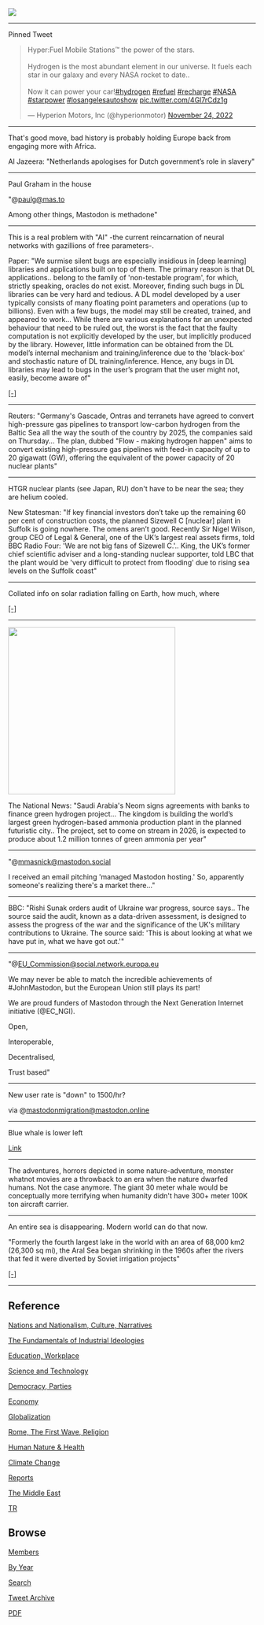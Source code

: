 <img src="https://drive.google.com/uc?export=view&id=1B2wf9R7AMH1d7Vw6e2mucLbIQ5NSjir7"/>

---

Pinned Tweet

<blockquote class="twitter-tweet"><p lang="en" dir="ltr">Hyper:Fuel Mobile Stations™ the power of the stars.<br><br>Hydrogen is the most abundant element in our universe. It fuels each star in our galaxy and every NASA rocket to date.. <br><br>Now it can power your car!<a href="https://twitter.com/hashtag/hydrogen?src=hash&amp;ref_src=twsrc%5Etfw">#hydrogen</a> <a href="https://twitter.com/hashtag/refuel?src=hash&amp;ref_src=twsrc%5Etfw">#refuel</a> <a href="https://twitter.com/hashtag/recharge?src=hash&amp;ref_src=twsrc%5Etfw">#recharge</a> <a href="https://twitter.com/hashtag/NASA?src=hash&amp;ref_src=twsrc%5Etfw">#NASA</a> <a href="https://twitter.com/hashtag/starpower?src=hash&amp;ref_src=twsrc%5Etfw">#starpower</a> <a href="https://twitter.com/hashtag/losangelesautoshow?src=hash&amp;ref_src=twsrc%5Etfw">#losangelesautoshow</a> <a href="https://t.co/4Gl7rCdz1g">pic.twitter.com/4Gl7rCdz1g</a></p>&mdash; Hyperion Motors, Inc (@hyperionmotor) <a href="https://twitter.com/hyperionmotor/status/1595587623783141376?ref_src=twsrc%5Etfw">November 24, 2022</a></blockquote> <script async src="https://platform.twitter.com/widgets.js" charset="utf-8"></script>

---

That's good move, bad history is probably holding Europe back from
engaging more with Africa.

Al Jazeera: "Netherlands apologises for Dutch government’s role in
slavery"

---

Paul Graham in the house

"@paulg@mas.to

Among other things, Mastodon is methadone"

---

This is a real problem with "AI" -the current reincarnation of neural
networks with gazillions of free parameters-.

Paper: "We surmise silent bugs are especially insidious in [deep
learning] libraries and applications built on top of them. The primary
reason is that DL applications.. belong to the family of 'non-testable
program', for which, strictly speaking, oracles do not
exist. Moreover, finding such bugs in DL libraries can be very hard
and tedious. A DL model developed by a user typically consists of many
floating point parameters and operations (up to billions). Even with a
few bugs, the model may still be created, trained, and appeared to
work...  While there are various explanations for an unexpected
behaviour that need to be ruled out, the worst is the fact that the
faulty computation is not explicitly developed by the user, but
implicitly produced by the library. However, little information can be
obtained from the DL model’s internal mechanism and training/inference
due to the 'black-box' and stochastic nature of DL
training/inference. Hence, any bugs in DL libraries may lead to bugs
in the user’s program that the user might not, easily, become aware
of"

[[-]](https://arxiv.org/pdf/2112.13314.pdf)

---

Reuters: "Germany's Gascade, Ontras and terranets have agreed to
convert high-pressure gas pipelines to transport low-carbon hydrogen
from the Baltic Sea all the way the south of the country by 2025, the
companies said on Thursday... The plan, dubbed "Flow - making hydrogen
happen" aims to convert existing high-pressure gas pipelines with
feed-in capacity of up to 20 gigawatt (GW), offering the equivalent of
the power capacity of 20 nuclear plants"

---

HTGR nuclear plants (see Japan, RU) don't have to be near the sea;
they are helium cooled. 

New Statesman: "If key financial investors don’t take up the remaining
60 per cent of construction costs, the planned Sizewell C [nuclear]
plant in Suffolk is going nowhere. The omens aren’t good. Recently Sir
Nigel Wilson, group CEO of Legal & General, one of the UK’s largest
real assets firms, told BBC Radio Four: 'We are not big fans of
Sizewell C.'.. King, the UK’s former chief scientific adviser and a
long-standing nuclear supporter, told LBC that the plant would be
'very difficult to protect from flooding' due to rising sea levels on
the Suffolk coast"

---

Collated info on solar radiation falling on Earth, how much, where

[[-]](2018/12/sunshine-map.html)

---

<img width="340" src="https://pbs.twimg.com/media/FkVJUrOXEAE-WQi?format=jpg&name=small"/>

The National News: "Saudi Arabia's Neom signs agreements with banks to
finance green hydrogen project... The kingdom is building the world’s
largest green hydrogen-based ammonia production plant in the planned
futuristic city.. The project, set to come on stream in 2026, is
expected to produce about 1.2 million tonnes of green ammonia per
year"

---

"@mmasnick@mastodon.social

I received an email pitching 'managed Mastodon hosting.' So,
apparently someone's realizing there's a market there..."

---

BBC: "Rishi Sunak orders audit of Ukraine war progress, source
says.. The source said the audit, known as a data-driven assessment,
is designed to assess the progress of the war and the significance of
the UK's military contributions to Ukraine. The source said: 'This is
about looking at what we have put in, what we have got out.'"

---

"@EU_Commission@social.network.europa.eu

We may never be able to match the incredible achievements of
\#JohnMastodon, but the European Union still plays its part!

We are proud funders of Mastodon through the Next Generation Internet
initiative (@EC_NGI).

Open,

Interoperable,

Decentralised,

Trust based"

---

New user rate is "down" to 1500/hr? 

via @mastodonmigration@mastodon.online

---

Blue whale is lower left

[Link](https://pbs.twimg.com/media/FkKdhKOXkAEPw_1?format=jpg&name=small)

---

The adventures, horrors depicted in some nature-adventure, monster
whatnot movies are a throwback to an era when the nature dwarfed
humans. Not the case anymore. The giant 30 meter whale would be
conceptually more terrifying when humanity didn't have 300+ meter 100K
ton aircraft carrier.

---

An entire sea is disappearing. Modern world can do that now. 

"Formerly the fourth largest lake in the world with an area of 68,000
km2 (26,300 sq mi), the Aral Sea began shrinking in the 1960s after
the rivers that fed it were diverted by Soviet irrigation projects"

[[-]](https://pbs.twimg.com/media/FkCtQp7XwAAL1Ec?format=jpg&name=small)

---

## Reference

[Nations and Nationalism, Culture, Narratives](2013/02/nations-and-nationalism.html)

[The Fundamentals of Industrial Ideologies](2011/04/fundamentals-of-industrial-ideologies.html)

[Education, Workplace](2017/09/education-workplace.html)

[Science and Technology](2018/09/science-technology.html)

[Democracy, Parties](2016/11/democracy.html)

[Economy](2018/05/economy.html)

[Globalization](2018/09/globalization.html)

[Rome, The First Wave, Religion](2017/12/rome.html)

[Human Nature & Health](2020/07/human-nature.html)

[Climate Change](2018/12/climate.html)

[Reports](2019/05/reports.html)

[The Middle East](2019/07/middleeast.html)

[TR](../tr)

## Browse

[Members](2022/08/members.html)

[By Year](years.html)

[Search](search.html)

[Tweet Archive](tweets/index.html)

[PDF](https://drive.google.com/uc?export=view&id=1FSi-1MnqXVq_PVTEXzzflwN8-7h92N_R)

